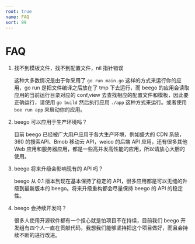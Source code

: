 ```yaml
---
root: true
name: FAQ
sort: 99
---
```


# FAQ

1. 找不到模板文件，找不到配置文件，nil 指针错误

	这种大多数情况是由于你采用了 `go run main.go` 这样的方式来运行你的应用，go run 是把文件编译之后放在了 tmp 下去运行，而 beego 的应用会读取应用的当前运行目录对应的 conf,view 去查找相应的配置文件和模板，因此要正确运行，请使用 `go build` 然后执行应用 `./app` 这种方式来运行。或者使用 `bee run app` 来启动你的应用。

2. beego 可以应用于生产环境吗？

	目前 beego 已经被广大用户应用于各大生产环境，例如盛大的 CDN 系统，360 的搜索API、Bmob 移动云 API，weico 的后端 API 应用，还有很多其他 Web 应用和服务器应用，都是一些高并发高性能的应用，所以请放心大胆的使用。

3. beego 将来升级会影响现有的 API 吗？

	beego 从 0.1 版本到现在基本保持了稳定的 API，很多应用都是可以无缝的升级到最新版本的 beego。将来升级重构都会尽量保持 beego 的 API 的稳定性。

4. beego 会持续开发吗？

	很多人使用开源软件都有一个担心就是怕项目不在持续，目前我们 beego 开发组有四个人一直在贡献代码，我想我们能够坚持把这个项目做好，而且会持续不断的进行改进。
